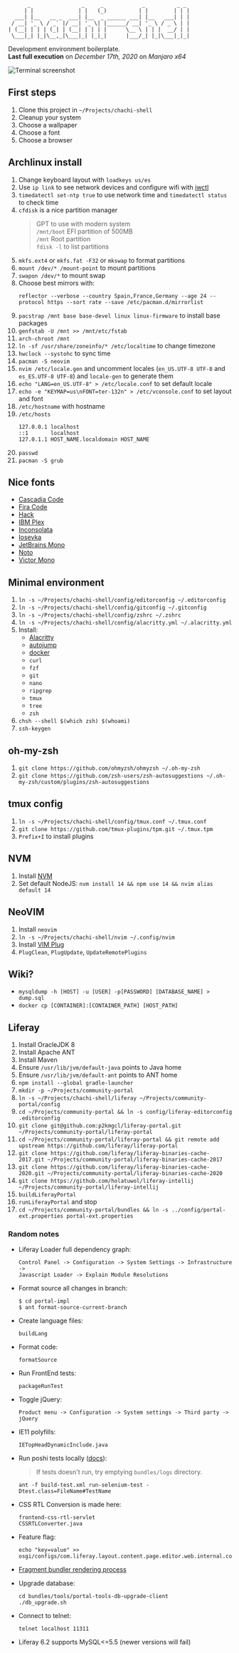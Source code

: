 ```
      _                _     _            _          _ _
     | |              | |   (_)          | |        | | |
  ___| |__   __ _  ___| |__  _ ______ ___| |__   ___| | |
 / __| '_ \ / _` |/ __| '_ \| |______/ __| '_ \ / _ \ | |
| (__| | | | (_| | (__| | | | |      \__ \ | | |  __/ | |
 \___|_| |_|\__,_|\___|_| |_|_|      |___/_| |_|\___|_|_|
```

Development environment boilerplate.<br>
**Last full execution** on _December 17th, 2020_ on _Manjaro x64_

![Terminal screenshot](https://raw.githubusercontent.com/p2kmgcl/chachi-shell/master/preview.png)

## First steps

1. Clone this project in `~/Projects/chachi-shell`
1. Cleanup your system
1. Choose a wallpaper
1. Choose a font
1. Choose a browser

## Archlinux install

1. Change keyboard layout with `loadkeys us/es`
1. Use `ip link` to see network devices and configure wifi with [iwctl](https://wiki.archlinux.org/index.php/Iwd#iwctl)
1. `timedatectl set-ntp true` to use network time and `timedatectl status` to check time
1. `cfdisk` is a nice partition manager
   > GPT to use with modern system<br />
   > `/mnt/boot` EFI partition of 500MB<br />
   > `/mnt` Root partition<br />
   > `fdisk -l` to list partitions
1. `mkfs.ext4` or `mkfs.fat -F32` or `mkswap` to format partitions
1. `mount /dev/* /mount-point` to mount partitions
1. `swapon /dev/*` to mount swap
1. Choose best mirrors with:
   ```
   reflector --verbose --country Spain,France,Germany --age 24 --protocol https --sort rate --save /etc/pacman.d/mirrorlist
   ```
1. `pacstrap /mnt base base-devel linux linux-firmware` to install base packages
1. `genfstab -U /mnt >> /mnt/etc/fstab`
1. `arch-chroot /mnt`
1. `ln -sf /usr/share/zoneinfo/* /etc/localtime` to change timezone
1. `hwclock --systohc` to sync time
1. `pacman -S neovim`
1. `nvim /etc/locale.gen` and uncomment locales (`en_US.UTF-8 UTF-8` and `es_ES.UTF-8 UTF-8`) and `locale-gen` to generate them
1. `echo "LANG=en_US.UTF-8" > /etc/locale.conf` to set default locale
1. `echo -e "KEYMAP=us\nFONT=ter-132n" > /etc/vconsole.conf` to set layout and font
1. `/etc/hostname` with hostname
1. `/etc/hosts`
   ```
   127.0.0.1 localhost
   ::1       localhost
   127.0.1.1 HOST_NAME.localdomain HOST_NAME
   ```
1. `passwd`
1. `pacman -S grub`

## Nice fonts

- [Cascadia Code](https://github.com/microsoft/cascadia-code)
- [Fira Code](https://github.com/tonsky/FiraCode)
- [Hack](https://sourcefoundry.org/hack/)
- [IBM Plex](https://www.ibm.com/plex/)
- [Inconsolata](https://github.com/googlefonts/Inconsolata)
- [Iosevka](https://typeof.net/Iosevka/)
- [JetBrains Mono](https://www.jetbrains.com/lp/mono/)
- [Noto](https://www.google.com/get/noto/)
- [Victor Mono](https://rubjo.github.io/victor-mono/)

## Minimal environment

1. `ln -s ~/Projects/chachi-shell/config/editorconfig ~/.editorconfig`
1. `ln -s ~/Projects/chachi-shell/config/gitconfig ~/.gitconfig`
1. `ln -s ~/Projects/chachi-shell/config/zshrc ~/.zshrc`
1. `ln -s ~/Projects/chachi-shell/config/alacritty.yml ~/.alacritty.yml`
1. Install:
   - [Alacritty](https://github.com/alacritty/alacritty#alacritty)
   - [autojump](https://github.com/wting/autojump#name)
   - [docker](https://docs.docker.com/engine/install/)
   - `curl`
   - `fzf`
   - `git`
   - `nano`
   - `ripgrep`
   - `tmux`
   - `tree`
   - `zsh`
1. `chsh --shell $(which zsh) $(whoami)`
1. `ssh-keygen`

## oh-my-zsh

1. `git clone https://github.com/ohmyzsh/ohmyzsh ~/.oh-my-zsh`
1. `git clone https://github.com/zsh-users/zsh-autosuggestions ~/.oh-my-zsh/custom/plugins/zsh-autosuggestions`

## tmux config

1. `ln -s ~/Projects/chachi-shell/config/tmux.conf ~/.tmux.conf`
1. `git clone https://github.com/tmux-plugins/tpm.git ~/.tmux.tpm`
1. `Prefix+I` to install plugins

## NVM

1. Install [NVM](https://github.com/nvm-sh/nvm#installing-and-updating)
1. Set default NodeJS: `nvm install 14 && npm use 14 && nvim alias default 14`

## NeoVIM

1. Install `neovim`
1. `ln -s ~/Projects/chachi-shell/nvim ~/.config/nvim`
1. Install [VIM Plug](https://github.com/junegunn/vim-plug)
1. `PlugClean`, `PlugUpdate`, `UpdateRemotePlugins`

## Wiki?

- `mysqldump -h [HOST] -u [USER] -p[PASSWORD] [DATABASE_NAME] > dump.sql`
- `docker cp [CONTAINER]:[CONTAINER_PATH] [HOST_PATH]`

## Liferay

1. Install OracleJDK 8
1. Install Apache ANT
1. Install Maven
1. Ensure `/usr/lib/jvm/default-java` points to Java home
1. Ensure `/usr/lib/jvm/default-ant` points to ANT home
1. `npm install --global gradle-launcher`
1. `mkdir -p ~/Projects/community-portal`
1. `ln -s ~/Projects/chachi-shell/liferay ~/Projects/community-portal/config`
1. `cd ~/Projects/community-portal && ln -s config/liferay-editorconfig .editorconfig`
1. `git clone git@github.com:p2kmgcl/liferay-portal.git ~/Projects/community-portal/liferay-portal`
1. `cd ~/Projects/community-portal/liferay-portal && git remote add upstream https://github.com/liferay/liferay-portal`
1. `git clone https://github.com/liferay/liferay-binaries-cache-2017.git ~/Projects/community-portal/liferay-binaries-cache-2017`
1. `git clone https://github.com/liferay/liferay-binaries-cache-2020.git ~/Projects/community-portal/liferay-binaries-cache-2020`
1. `git clone https://github.com/holatuwol/liferay-intellij ~/Projects/community-portal/liferay-intellij`
1. `buildLiferayPortal`
1. `runLiferayPortal` and stop
1. `cd ~/Projects/community-portal/bundles && ln -s ../config/portal-ext.properties portal-ext.properties`

### Random notes

- Liferay Loader full dependency graph:
  ```
  Control Panel -> Configuration -> System Settings -> Infrastructure ->
  Javascript Loader -> Explain Module Resolutions
  ```
- Format source all changes in branch:
  ```
  $ cd portal-impl
  $ ant format-source-current-branch
  ```
- Create language files:
  ```
  buildLang
  ```
- Format code:
  ```
  formatSource
  ```
- Run FrontEnd tests:
  ```
  packageRunTest
  ```
- Toggle jQuery:
  ```
  Product menu -> Configuration -> System settings -> Third party -> jQuery
  ```
- IE11 polyfills:
  ```
  IETopHeadDynamicInclude.java
  ```
- Run poshi tests locally ([docs](https://liferay-learn-poshi.readthedocs.io/en/latest/intro/liferay-functional-testing.html)):

  > If tests doesn't run, try emptying `bundles/logs` directory.

  ```
  ant -f build-test.xml run-selenium-test -Dtest.class=FileName#TestName
  ```

- CSS RTL Conversion is made here:
  ```
  frontend-css-rtl-servlet
  CSSRTLConverter.java
  ```
- Feature flag:
  ```
  echo "key=value" >> osgi/configs/com.liferay.layout.content.page.editor.web.internal.configuration.FFLayoutContentPageEditorConfiguration.config
  ```
- [Fragment bundler rendering process](https://github.com/liferay/liferay-portal/blob/16072c46daa174cf23c143e456d829f183c95424/modules/apps/fragment/fragment-renderer-react-impl/src/main/java/com/liferay/fragment/renderer/react/internal/model/listener/FragmentEntryLinkModelListener.java#L135-L143)

- Upgrade database:
  ```
  cd bundles/tools/portal-tools-db-upgrade-client
  ./db_upgrade.sh
  ```
- Connect to telnet:
  ```
  telnet localhost 11311
  ```
- Liferay 6.2 supports MySQL<=5.5 (newer versions will fail)
